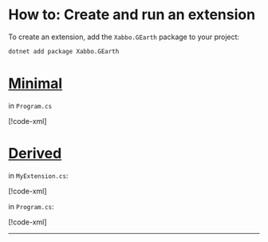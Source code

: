 # How to: Create and run an extension

To create an extension, add the `Xabbo.GEarth` package to your project:

```sh
dotnet add package Xabbo.GEarth
```

# [Minimal](#tab/minimal)

in `Program.cs`

[!code-xml[](~/src/examples/create-extension/minimal/Program.cs)]

# [Derived](#tab/derived)

in `MyExtension.cs`:

[!code-xml[](~/src/examples/create-extension/inherited/MyExtension.cs)]

in `Program.cs`:

[!code-xml[](~/src/examples/create-extension/inherited/Program.cs)]

---
